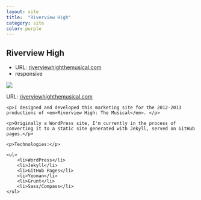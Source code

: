 ```yaml
---
layout: site
title:  "Riverview High"
category: site
color: purple
---
```


## Riverview High

<ul class="c-card__stats">
    <li>URL: <a href="http://www.riverviewhighthemusical.com">riverviewhighthemusical.com</a></li>
    <li>responsive</li>
</ul>

<div class="c-media c-media--image">
    <img src="{{ site.url }}/img/sites/riverviewhigh.jpg" />
</div>

<div class="c-card__description">
    <p>URL: <a href="http://www.riverviewhighthemusical.com">riverviewhighthemusical.com</a></p>

    <p>I designed and developed this marketing site for the 2012-2013 productions of <em>Riverview High: The Musical</em>. </p>

    <p>Originally a WordPress site, I'm currently in the process of converting it to a static site generated with Jekyll, served on GitHub pages.</p>

    <p>Technologies:</p>

    <ul>
        <li>WordPress</li>
        <li>Jekyll</li>
        <li>GitHub Pages</li>
        <li>Yeoman</li>
        <li>Grunt</li>
        <li>Sass/Compass</li>
    </ul>
</div>